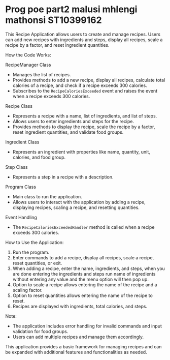 # Prog poe part2 malusi mhlengi mathonsi ST10399162
This Recipe Application allows users to create and manage recipes. Users can add new recipes with ingredients and steps, display all recipes, scale a recipe by a factor, and reset ingredient quantities.

How the Code Works:

RecipeManager Class
  - Manages the list of recipes.
  - Provides methods to add a new recipe, display all recipes, calculate total calories of a recipe, and check if a recipe exceeds 300 calories.
  - Subscribes to the `RecipeCaloriesExceeded` event and raises the event when a recipe exceeds 300 calories.

Recipe Class
  - Represents a recipe with a name, list of ingredients, and list of steps.
  - Allows users to enter ingredients and steps for the recipe.
  - Provides methods to display the recipe, scale the recipe by a factor, reset ingredient quantities, and validate food groups.

Ingredient Class
  - Represents an ingredient with properties like name, quantity, unit, calories, and food group.

Step Class
  - Represents a step in a recipe with a description.

Program Class
  - Main class to run the application.
  - Allows users to interact with the application by adding a recipe, displaying recipes, scaling a recipe, and resetting quantities.

Event Handling
  - The `RecipeCaloriesExceededHandler` method is called when a recipe exceeds 300 calories.

How to Use the Application:

1. Run the program.
2. Enter commands to add a recipe, display all recipes, scale a recipe, reset quantities, or exit.
3. When adding a recipe, enter the name, ingredients, and steps, when you are done entering the ingredients and steps run name of ingredients without entering any value and the menu option will then pop up.
4. Option to scale a recipe allows entering the name of the recipe and a scaling factor.
5. Option to reset quantities allows entering the name of the recipe to reset.
6. Recipes are displayed with ingredients, total calories, and steps.

Note:
- The application includes error handling for invalid commands and input validation for food groups.
- Users can add multiple recipes and manage them accordingly.

This application provides a basic framework for managing recipes and can be expanded with additional features and functionalities as needed.

